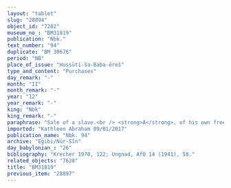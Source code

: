 ```yaml
---
layout: "tablet"
slug: "28894"
object_id: "7282"
museum_no_: "BM31819"
publication: "Nbk."
text_number: "94"
duplicate: "BM 30676"
period: "NB"
place_of_issue: "Huṣṣūti-ša-Baba-ēreš"
type_and_content: "Purchases"
day_remark: "-"
month: "II"
month_remark: "-"
year: "12"
year_remark: "-"
king: "Nbk"
king_remark: "-"
paraphrase: "Sale of a slave.<br /> <strong>A</strong>, of his own free will, sells his slave<strong> C</strong> to <strong>B</strong>. The agreed purchase price amounts to 5/6 mina and 8 shekels of silver. Names of 3 witnesses and the scribe.<br /> &nbsp;<br /> <strong>A</strong> = Kudurru/Iqī&scaron;a; <strong>B</strong> = &Scaron;ulāya/Nab&ucirc;-zēru-ukīn//Egibi; <strong>C</strong> = Nab&ucirc;-rīhtu-uṣur"
imported: "Kathleen Abraham 09/01/2017"
publication_name: "Nbk. 94"
archive: "Egibi/Nūr-Sîn"
day_babylonian_: "26"
bibliography: "Krecher 1970, 122; Ungnad, AfO 14 (1941), 58."
related_objects: "7628"
title: "BM31819"
previous_item: "28897"
---
```

